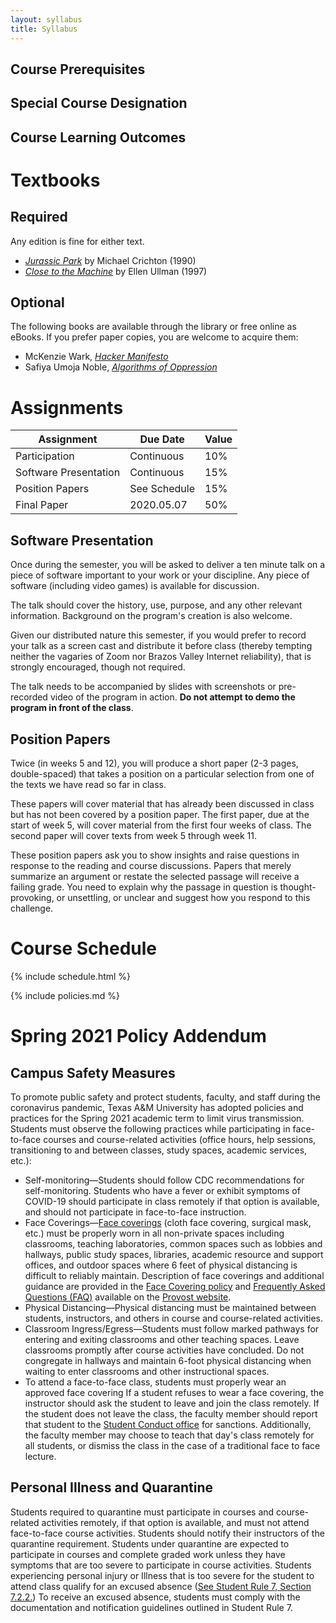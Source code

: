 ```yaml
---
layout: syllabus
title: Syllabus
---
```


## Course Prerequisites

## Special Course Designation

## Course Learning Outcomes

# Textbooks

## Required

Any edition is fine for either text.

* [*Jurassic Park*](https://www.google.com/books/edition/Jurassic_Park/MNeEFe9qU3cC?hl=en&gbpv=0) by Michael Crichton (1990)
* [*Close to the Machine*](https://www.google.com/books/edition/Close_to_the_Machine/Nc58pe_KSQAC?hl=en&gbpv=0) by Ellen Ullman (1997)

## Optional

The following books are available through the library or free online as eBooks. If you prefer paper copies, you are welcome to acquire them:

* McKenzie Wark, [*Hacker Manifesto*](https://ebookcentral.proquest.com/lib/tamucs/detail.action?docID=3300116)
* Safiya Umoja Noble, [*Algorithms of Oppression*](https://ebookcentral.proquest.com/lib/tamucs/detail.action?docID=483426)

# Assignments

| Assignment            | Due Date     | Value |
|-----------------------|--------------|-------|
| Participation         | Continuous   | 10%   |
| Software Presentation | Continuous   | 15%   |
| Position Papers       | See Schedule | 15%   |
| Final Paper           | 2020.05.07   | 50%   |

## Software Presentation

Once during the semester, you will be asked to deliver a ten minute talk on a piece of software important to your work or your discipline. Any piece of software (including video games) is available for discussion.

The talk should cover the history, use, purpose, and any other relevant information. Background on the program's creation is also welcome.

Given our distributed nature this semester, if you would prefer to record your talk as a screen cast and distribute it before class (thereby tempting neither the vagaries of Zoom nor Brazos Valley Internet reliability), that is strongly encouraged, though not required.

The talk needs to be accompanied by slides with screenshots or pre-recorded video of the program in action. **Do not attempt to demo the program in front of the class**.

## Position Papers

Twice (in weeks 5 and 12), you will produce a short paper (2-3 pages, double-spaced) that takes a position on a particular selection from one of the texts we have read so far in class.

These papers will cover material that has already been discussed in class but has not been covered by a position paper. The first paper, due at the start of week 5, will cover material from the first four weeks of class. The second paper will cover texts from week 5 through week 11.

These position papers ask you to show insights and raise questions in response to the reading and course discussions. Papers that merely summarize an argument or restate the selected passage will receive a failing grade. You need to explain why the passage in question is thought-provoking, or unsettling, or unclear and suggest how you respond to this challenge.

# Course Schedule

{% include schedule.html %}

{% include policies.md %}

# Spring 2021 Policy Addendum

## Campus Safety Measures

To promote public safety and protect students, faculty, and staff during the coronavirus pandemic, Texas A&amp;M University has adopted policies and practices for the Spring 2021 academic term to limit virus transmission. Students must observe the following practices while participating in face-to-face courses and course-related activities (office hours, help sessions, transitioning to and between classes, study spaces, academic services, etc.):

* Self-monitoring—Students should follow CDC recommendations for self-monitoring. Students who have a fever or exhibit symptoms of COVID-19 should participate in class remotely if that option is available, and should not participate in face-to-face instruction.
* Face Coverings—[Face coverings](https://rules-saps.tamu.edu/PDFs/34.99.99.M0.03.pdf) (cloth face covering, surgical mask, etc.) must be properly worn in all non-private spaces including classrooms, teaching laboratories, common spaces such as lobbies and hallways, public study spaces, libraries, academic resource and support offices, and outdoor spaces where 6 feet of physical distancing is difficult to reliably maintain. Description of face coverings and additional guidance are provided in the [Face Covering policy](https://rules-saps.tamu.edu/PDFs/34.99.99.M0.03.pdf) and [Frequently Asked Questions (FAQ)](https://provost.tamu.edu/Menu/News/TAMU-Face-Covering-FAQs) available on the [Provost website](https://provost.tamu.edu/Menu/News/TAMU-Face-Covering-FAQs).
* Physical Distancing—Physical distancing must be maintained between students, instructors, and others in course and course-related activities.
* Classroom Ingress/Egress—Students must follow marked pathways for entering and exiting classrooms and other teaching spaces. Leave classrooms promptly after course activities have concluded. Do not congregate in hallways and maintain 6-foot physical distancing when waiting to enter classrooms and other instructional spaces.
* To attend a face-to-face class, students must properly wear an approved face covering If a student refuses to wear a face covering, the instructor should ask the student to leave and join the class remotely. If the student does not leave the class, the faculty member should report that student to the [Student Conduct office](https://studentlife.tamu.edu/sco/face-covering-violations/) for sanctions. Additionally, the faculty member may choose to teach that day's class remotely for all students, or dismiss the class in the case of a traditional face to face lecture.

## Personal Illness and Quarantine

Students required to quarantine must participate in courses and course-related activities remotely, if that option is available, and must not attend face-to-face course activities. Students should notify their instructors of the quarantine requirement. Students under quarantine are expected to participate in courses and complete graded work unless they have symptoms that are too severe to participate in course activities.  Students experiencing personal injury or Illness that is too severe for the student to attend class qualify for an excused absence ([See Student Rule 7, Section 7.2.2.](https://student-rules.tamu.edu/rule07/)) To receive an excused absence, students must comply with the documentation and notification guidelines outlined in Student Rule 7.
